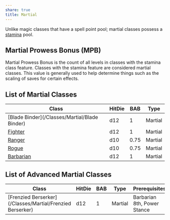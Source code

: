 ```yaml
---
share: true
title: Martial
---
```

Unlike magic classes that have a spell point pool; martial classes possess a <a href="/Combat%20Rules/Combat%20Statistics/#stamina">stamina</a> pool.

## Martial Prowess Bonus (MPB)

Martial Prowess Bonus is the count of all levels in classes with the stamina class feature. Classes with the stamina feature are considered martial classes. This value is generally used to help determine things such as the scaling of saves for certain effects.

## List of Martial Classes

| Class                                         | HitDie | BAB  | Type    |
| --------------------------------------------- | ------ | ---- | ------- |
| [Blade Binder](/Classes/Martial/Blade Binder) | d12    | 1    | Martial |
| [Fighter](/Classes/Martial/Fighter)           | d12    | 1    | Martial |
| [Ranger](/Classes/Martial/Ranger)             | d10    | 0.75 | Martial |
| [Rogue](/Classes/Martial/Rogue)               | d10    | 0.75 | Martial |
| [Barbarian](/Classes/Martial/Barbarian)       | d12    | 1    | Martial |


## List of Advanced Martial Classes

| Class                                                     | HitDie | BAB | Type    | Prerequisites               |
| --------------------------------------------------------- | ------ | --- | ------- | --------------------------- |
| [Frenzied Berserker](/Classes/Martial/Frenzied Berserker) | d12    | 1   | Martial | Barbarian 8th, Power Stance |
